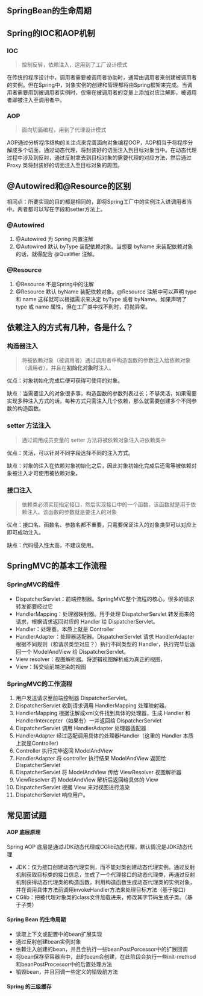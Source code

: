 ## SpringBean的生命周期



## Spring的IOC和AOP机制

### IOC

> 控制反转，依赖注入，运用到了工厂设计模式

在传统的程序设计中，调用者需要被调用者协助时，通常由调用者来创建被调用者的实例。但在Spring中，对象实例的创建和管理都将由Spring框架来完成。当调用者需要用到被调用者实例时，仅需在被调用者的变量上添加对应注解即，被调用者即被注入至调用者中。

### AOP

> 面向切面编程，用到了代理设计模式

AOP通过分析程序结构的关注点来完善面向对象编程OOP，AOP相当于将程序分解成多个切面，通过动态代理，将封装好的切面注入到目标对象当中。在动态代理过程中涉及到反射，通过反射拿去到目标对象的需要代理的对应方法，然后通过 Proxy 类将封装好的切面注入至目标对象的周围。



## @Autowired和@Resource的区别

相同点：所要实现的目的都是相同的，即将Spring工厂中的实例注入进调用者当中。两者都可以写在字段和setter方法上。

### @Autowired

1. @Autowired 为 Spring 内置注解
2. @Autowired 默认 byType 装配依赖对象。当想要 byName 来装配依赖对象的话，就得配合 @Qualifier 注解。

### @Resource

1. @Resource 不是Spring中的注解
2. @Resource 默认 byName 装配依赖对象。@Resource 注解中可以声明 type 和 name 这样就可以根据需求来决定 byType 或者 byName。如果声明了 type 或 name 属性，但在工厂类中找不到时，将抛异常。



## 依赖注入的方式有几种，各是什么？

### 构造器注入

> 将被依赖对象（被调用者）通过调用者中构造函数的参数注入给依赖对象（调用者），并且在**初始化对象时**注入。

优点：对象初始化完成后便可获得可使用的对象。

缺点：当需要注入的对象很多事，构造函数的参数列表过长；不够灵活，如果需要实现多种注入方式的话，每种方式只需注入几个依赖，那么就需要创建多个不同参数的构造函数。

### setter 方法注入

> 通过调用成员变量的 setter 方法将被依赖对象注入进依赖类中

优点：灵活，可以针对不同字段选择不同的注入方式。

缺点：对象的注入在依赖对象初始化之后，因此对象初始化完成后还需等被依赖对象被注入才可使用被依赖对象。

### 接口注入

> 依赖类必须实现指定接口，然后实现接口中的一个函数，该函数就是用于依赖注入。该函数的参数就是要注入的对象

优点：接口名、函数名、参数名都不重要，只需要保证注入的对象类型可以对应上即可成功注入。

缺点：代码侵入性太高，不建议使用。



## SpringMVC的基本工作流程

### SpringMVC的组件

- DispatcherServlet：前端控制器。SpringMVC整个流程的核心，很多的请求转发都要经过它
- HandlerMapping：处理器映射器。用于处理 DispatcherServlet 转发而来的请求，根据请求返回对应的 Handler 给 DispatcherServlet。
- Handler：处理器。本质上就是 Controller
- HandlerAdapter：处理器适配器。DispatcherServlet 请求 HandlerAdapter 根据不同规则（和请求类型对应？）执行不同类型的 Handler，执行完毕后返回一个 ModelAndView 给 DispatcherServlet。
- View resolver：视图解析器。将逻辑视图解析成为真正的视图，
- View：转交给前端渲染的视图

### SpringMVC的工作流程

1. 用户发送请求至前端控制器 DispatcherServlet。
2. DispatcherServlet 收到请求调用 HandlerMapping 处理映射器。
3. HandlerMapping 根据注解或xml文件找到具体的处理器，生成 Handler 和 HandlerIntercepter（如果有）一并返回给 DispatcherServlet
4. DispatcherServlet 调用 HandlerAdapter 处理器适配器
5. HandlerAdapter 经过适配调用具体的处理器Handler（这里的 Handler 本质上就是Controller）
6. Controller 执行完毕返回 ModelAndView
7. HandlerAdapter 将 controller 执行结果 ModelAndView 返回给 DispatcherServlet
8. DispatcherServlet 将 ModelAndView 传给 ViewResolver 视图解析器
9. ViewResolver 将 ModelAndView 解析后返回给具体的 View
10. DispatcherServlet 根据 View 来对视图进行渲染
11. DispatcherServlet 响应用户。





## 常见面试题

#### AOP 底层原理

Spring AOP 底层是通过JDK动态代理或CGlib动态代理，默认情况是JDK动态代理

- JDK：仅为接口创建动态代理实例，而不能对类创建动态代理实例。通过反射机制获取目标类的接口信息，生成了一个代理接口的动态代理类，再通过反射机制获得动态代理类的构造函数，利用构造函数生成动态代理类的实例对象，并在调用具体方法前调用invokeHandler方法来处理目标方法（基于接口）
- CGlib：把被代理对象类的class文件加载进来，修改其字节码生成子类。（基于子类）



#### Spring Bean 的生命周期

- 读取上下文或配置中的bean扩展实现
- 通过反射创建bean实例对象
- 依赖注入创建的bean，并且会执行一些beanPostPorcessor中的扩展回调
- 将bean保存至容器当中，此时bean会创建，在此阶段会执行一些init-method和beanPostProcessor中的后置处理方法
- 销毁bean，并且回调一些定义的销毁前方法



#### Spring 的三级缓存



































